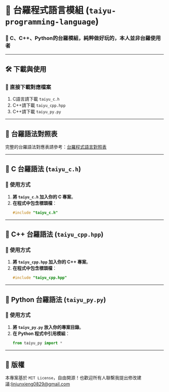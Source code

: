 # 📜 台羅程式語言模組 (`taiyu-programming-language`)
### 🚀 C、C++、Python的台羅模組，純粹做好玩的，本人並非台羅使用者

---

## 🛠️ **下載與使用**
### **🔹 直接下載對應檔案**
1. C語言請下載 `taiyu_c.h` 
2. C++請下載 `taiyu_cpp.hpp` 
3. C++請下載 `taiyu_py.py` 

---
## 🔗 **台羅語法對照表**

完整的台羅語法對應表請參考：[台羅程式語言對照表](taiyu_language_mapping.md)


---

## 🔹 **C 台羅語法 (`taiyu_c.h`)**
### **🔹 使用方式**
1. **將 `taiyu_c.h` 加入你的 C 專案**。
2. **在程式中包含標頭檔**：
   ```c
   #include "taiyu_c.h"
   ```

---

## 🔹 **C++ 台羅語法 (`taiyu_cpp.hpp`)**
### **🔹 使用方式**
1. **將 `taiyu_cpp.hpp` 加入你的 C++ 專案**。
2. **在程式中包含標頭檔**：
   ```cpp
   #include "taiyu_cpp.hpp"
   ```

---

## 🔹 **Python 台羅語法 (`taiyu_py.py`)**
### **🔹 使用方式**
1. **將 `taiyu_py.py` 放入你的專案目錄**。
2. **在 Python 程式中引用模組**：
   ```python
   from taiyu_py import *
   ```

---

## 📜 **版權**
本專案基於 `MIT License`，自由開源！也歡迎所有人聯繫我提出修改建議:linjunxieng0829@gmail.com


